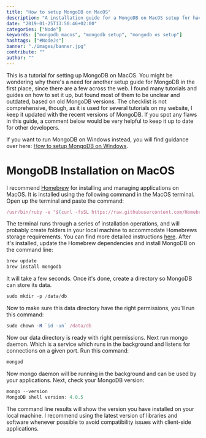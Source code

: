 ```yaml
---
title: "How to setup MongoDB on MacOS"
description: "A installation guide for a MongoDB on MacOS setup for having a NoSQL database available on your OS. It comes with everything that's needed to connect a Node.js application to your database in JavaScript ..."
date: "2019-01-25T13:50:46+02:00"
categories: ["Node"]
keywords: ["mongodb macos", "mongodb setup", "mongodb os setup"]
hashtags: ["#NodeJs"]
banner: "./images/banner.jpg"
contribute: ""
author: ""
---
```


<Sponsorship />

This is a tutorial for setting up MongoDB on MacOS. You might be wondering why there's a need for another setup guide for MongoDB in the first place, since there are a few across the web. I found many tutorials and guides on how to set it up, but found most of them to be unclear and outdated, based on old MongoDB versions. The checklist is not comprehensive, though, as it is used for several tutorials on my website, I keep it updated with the recent versions of MongoDB. If you spot any flaws in this guide, a comment below would be very helpful to keep it up to date for other developers.

If you want to run MongoDB on Windows instead, you will find guidance over here: [How to setup MongoDB on Windows](/mongodb-windows-setup).

# MongoDB Installation on MacOS

I recommend [Homebrew](https://brew.sh/) for installing and managing applications on MacOS. It is installed using the following command in the MacOS terminal. Open up the terminal and paste the command:

```javascript
/usr/bin/ruby -e "$(curl -fsSL https://raw.githubusercontent.com/Homebrew/install/master/install)"
```

The terminal runs through a series of installation operations, and will probably create folders in your local machine to accommodate Homebrews storage requirements. You can find more detailed instructions [here](/developer-setup/). After it's installed, update the Homebrew dependencies and install MongoDB on the command line:

```javascript
brew update
brew install mongodb
```

It will take a few seconds. Once it's done, create a directory so MongoDB can store its data.

```javascript
sudo mkdir -p /data/db
```

Now to make sure this data directory have the right permissions, you'll run this command:

```javascript
sudo chown -R `id -un` /data/db
```

Now our data directory is ready with right permissions. Next run mongo daemon. Which is a service which runs in the background and listens for connections on a given port. Run this command:

```javascript
mongod
```

Now mongo daemon will be running in the background and can be used by your applications. Next, check your MongoDB version:

```javascript
mongo --version
MongoDB shell version: 4.0.5
```

The command line results will show the version you have installed on your local machine. I recommend using the latest version of libraries and software whenever possible to avoid compatibility issues with client-side applications.

<ReadMore label="MongoDB with Mongoose in Express Tutorial" link="/mongodb-express-setup-tutorial" />
